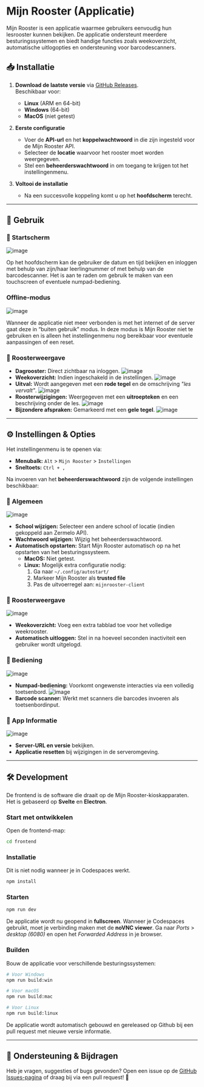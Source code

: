 # Mijn Rooster (Applicatie)

Mijn Rooster is een applicatie waarmee gebruikers eenvoudig hun lesrooster kunnen bekijken. De applicatie ondersteunt meerdere besturingssystemen en biedt handige functies zoals weekoverzicht, automatische uitlogopties en ondersteuning voor barcodescanners.

## 📥 Installatie

1. **Download de laatste versie** via [GitHub Releases](https://github.com/Mijn-Rooster/mijnrooster/releases).  
   Beschikbaar voor:
   - **Linux** (ARM en 64-bit)
   - **Windows** (64-bit)
   - **MacOS** (niet getest)

2. **Eerste configuratie**

   - Voer de **API-url** en het **koppelwachtwoord** in die zijn ingesteld voor de Mijn Rooster API.
   - Selecteer de **locatie** waarvoor het rooster moet worden weergegeven.
   - Stel een **beheerderswachtwoord** in om toegang te krijgen tot het instellingenmenu.

4. **Voltooi de installatie**
   - Na een succesvolle koppeling komt u op het **hoofdscherm** terecht.

---

## 📌 Gebruik

### 🔹 Startscherm

![image](https://github.com/user-attachments/assets/326241a8-1804-4908-8bf2-cabeb354d514)

Op het hoofdscherm kan de gebruiker de datum en tijd bekijken en inloggen met behulp van zijn/haar leerlingnummer of met behulp van de barcodescanner. Het is aan te raden om gebruik te maken van een touchscreen of eventuele numpad-bediening.

### Offline-modus

![image](https://github.com/user-attachments/assets/40d33c2c-879b-497f-b571-1c462599c03f)

Wanneer de applicatie niet meer verbonden is met het internet of de server gaat deze in “buiten gebruik” modus. In deze modus is Mijn Rooster niet te gebruiken en is alleen het instellingenmenu nog bereikbaar voor eventuele aanpassingen of een reset.

### 🔹 Roosterweergave
- **Dagrooster:** Direct zichtbaar na inloggen.
  ![image](https://github.com/user-attachments/assets/d6d22ae4-f7dd-4d46-bf1d-f3d1ca1deabb)
- **Weekoverzicht:** Indien ingeschakeld in de instellingen.
  ![image](https://github.com/user-attachments/assets/5c720e1e-47fa-49a0-acbd-3dd680a2f7bc)
- **Uitval:** Wordt aangegeven met een **rode tegel** en de omschrijving *"les vervalt"*.
  ![image](https://github.com/user-attachments/assets/a449f819-206e-44c0-8820-9aba89280131)
- **Roosterwijzigingen:** Weergegeven met een **uitroepteken** en een beschrijving onder de les.
  ![image](https://github.com/user-attachments/assets/11d747a7-3c91-4dbf-8bc1-62b7ef4a10a0)
- **Bijzondere afspraken:** Gemarkeerd met een **gele tegel**.
  ![image](https://github.com/user-attachments/assets/234d2de1-d0b6-4318-b0ec-e616ec4bf12c)

---

## ⚙️ Instellingen & Opties

Het instellingenmenu is te openen via:
- **Menubalk:** `Alt` > `Mijn Rooster` > `Instellingen`
- **Sneltoets:** `Ctrl + ,`

Na invoeren van het **beheerderswachtwoord** zijn de volgende instellingen beschikbaar:

### 🔹 Algemeen

![image](https://github.com/user-attachments/assets/c64e93d2-e0d4-4625-a385-1f84535133b3)

- **School wijzigen:** Selecteer een andere school of locatie (indien gekoppeld aan Zermelo API).
- **Wachtwoord wijzigen:** Wijzig het beheerderswachtwoord.
- **Automatisch opstarten:** Start Mijn Rooster automatisch op na het opstarten van het besturingssysteem.
  - **MacOS:** Niet getest.
  - **Linux:** Mogelijk extra configuratie nodig: 
    1. Ga naar `~/.config/autostart/`
    2. Markeer Mijn Rooster als **trusted file**
    3. Pas de uitvoerregel aan: `mijnrooster-client`

### 🔹 Roosterweergave

![image](https://github.com/user-attachments/assets/8b1c0dc0-78a7-4afe-8a3e-afe281658ba7)

- **Weekoverzicht:** Voeg een extra tabblad toe voor het volledige weekrooster.
- **Automatisch uitloggen:** Stel in na hoeveel seconden inactiviteit een gebruiker wordt uitgelogd.

### 🔹 Bediening

![image](https://github.com/user-attachments/assets/c1585275-927e-4dd5-b52e-1d7a1f9651a5)

- **Numpad-bediening:** Voorkomt ongewenste interacties via een volledig toetsenbord.
  ![image](https://github.com/user-attachments/assets/1cbf711f-edd6-4838-ae27-6e0f0e380199)
- **Barcode scanner:** Werkt met scanners die barcodes invoeren als toetsenbordinput.

### 🔹 App Informatie

![image](https://github.com/user-attachments/assets/4f85c69a-6a46-4187-8ec7-18a0c66e9e5e)

- **Server-URL en versie** bekijken.
- **Applicatie resetten** bij wijzigingen in de serveromgeving.

---

## 🛠️ Development

De frontend is de software die draait op de Mijn Rooster-kioskapparaten.  
Het is gebaseerd op **Svelte** en **Electron**.

### Start met ontwikkelen

Open de frontend-map:
```bash
cd frontend
```

### Installatie

Dit is niet nodig wanneer je in Codespaces werkt.
```bash
npm install
```

### Starten

```bash
npm run dev
```
De applicatie wordt nu geopend in **fullscreen**. 
Wanneer je Codespaces gebruikt, moet je verbinding maken met de **noVNC viewer**. 
Ga naar _Ports_ > _desktop (6080)_ en open het _Forwarded Address_ in je browser.

### Builden

Bouw de applicatie voor verschillende besturingssystemen:
```bash
# Voor Windows
npm run build:win

# Voor macOS
npm run build:mac

# Voor Linux
npm run build:linux
```

De applicatie wordt automatisch gebouwd en gereleased op Github bij een pull request met nieuwe versie informatie.

---

## 🚀 Ondersteuning & Bijdragen
Heb je vragen, suggesties of bugs gevonden? Open een issue op de [GitHub Issues-pagina](https://github.com/Mijn-Rooster/mijnrooster/issues) of draag bij via een pull request! 🎉
